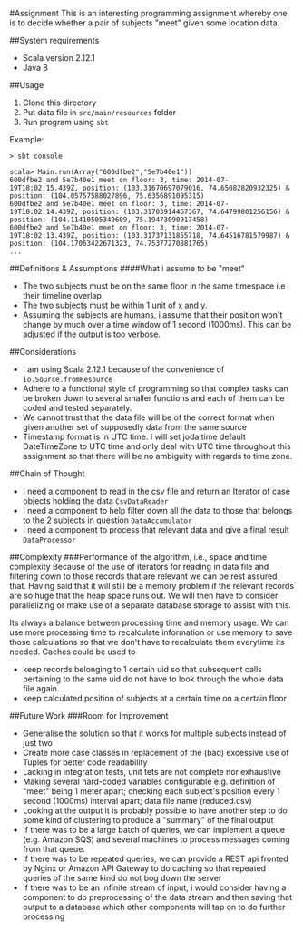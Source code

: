 #Assignment
This is an interesting programming assignment whereby one is to decide whether a pair of subjects "meet" given some location data.

##System requirements
- Scala version 2.12.1
- Java 8

##Usage
1. Clone this directory
2. Put data file in `src/main/resources` folder
3. Run program using `sbt`

Example:
```
> sbt console

scala> Main.run(Array("600dfbe2","5e7b40e1"))
600dfbe2 and 5e7b40e1 meet on floor: 3, time: 2014-07-19T18:02:15.439Z, position: (103.31670697079016, 74.65082820932325) & position: (104.05757588027896, 75.6356891095315)
600dfbe2 and 5e7b40e1 meet on floor: 3, time: 2014-07-19T18:02:14.439Z, position: (103.31703914467367, 74.64799801256156) & position: (104.11410505349609, 75.19473090917458)
600dfbe2 and 5e7b40e1 meet on floor: 3, time: 2014-07-19T18:02:13.439Z, position: (103.31737131855718, 74.64516781579987) & position: (104.17063422671323, 74.75377270881765)
...
```

##Definitions & Assumptions
####What i assume to be "meet"
- The two subjects must be on the same floor in the same timespace i.e their timeline overlap
- The two subjects must be within 1 unit of x and y.
- Assuming the subjects are humans, i assume that their position won't change by much over a time window of 1 second (1000ms). This can be adjusted if the output is too verbose.

##Considerations
- I am using Scala 2.12.1 because of the convenience of `io.Source.fromResource`
- Adhere to a functional style of programming so that complex tasks can be broken down to several smaller functions and each of them can be coded and tested separately.
- We cannot trust that the data file will be of the correct format when given another set of supposedly data from the same source
- Timestamp format is in UTC time. I will set joda time default DateTimeZone to UTC time and only deal with UTC time throughout this assignment so that there will be no ambiguity with regards to time zone.

##Chain of Thought
- I need a component to read in the csv file and return an Iterator of case objects holding the data `CsvDataReader`
- I need a component to help filter down all the data to those that belongs to the 2 subjects in question `DataAccumulator`
- I need a component to process that relevant data and give a final result `DataProcessor`

##Complexity 
###Performance of the algorithm, i.e., space and time complexity
Because of the use of iterators for reading in data file and filtering down to those records that are relevant we can be rest assured that. Having said that it will still be a memory problem if the relevant records are so huge that the heap space runs out. We will then have to consider parallelizing or make use of a separate database storage to assist with this. 

Its always a balance between processing time and memory usage. We can use more processing time to recalculate information or use memory to save those calculations so that we don't have to recalculate them everytime its needed.
Caches could be used to 
- keep records belonging to 1 certain uid so that subsequent calls pertaining to the same uid do not have to look through the whole data file again.
- keep calculated position of subjects at a certain time on a certain floor 

##Future Work
###Room for Improvement
- Generalise the solution so that it works for multiple subjects instead of just two
- Create more case classes in replacement of the (bad) excessive use of Tuples for better code readability
- Lacking in integration tests, unit tets are not complete nor exhaustive
- Making several hard-coded variables configurable e.g. definition of "meet" being 1 meter apart; checking each subject's position every 1 second (1000ms) interval apart; data file name (reduced.csv)
- Looking at the output it is probably possible to have another step to do some kind of clustering to produce a "summary" of the final output
- If there was to be a large batch of queries, we can implement a queue (e.g. Amazon SQS) and several machines to process messages coming from that queue.
- If there was to be repeated queries, we can provide a REST api fronted by Nginx or Amazon API Gateway to do caching so that repeated queries of the same kind do not bog down the server
- If there was to be an infinite stream of input, i would consider having a component to do preprocessing of the data stream and then saving that output to a database which other components will tap on to do further processing
